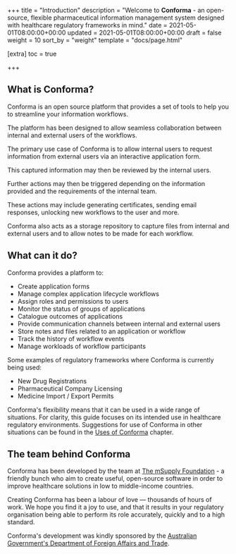 +++
title = "Introduction"
description = "Welcome to **Conforma** - an open-source, flexible pharmaceutical information management system designed with healthcare regulatory frameworks in mind."
date = 2021-05-01T08:00:00+00:00
updated = 2021-05-01T08:00:00+00:00
draft = false
weight = 10
sort_by = "weight"
template = "docs/page.html"

[extra]
toc = true

+++

## What is Conforma?

Conforma is an open source platform that provides a set of tools to help you to streamline your information workflows. 

The platform has been designed to allow seamless collaboration between internal and external users of the workflows. 

The primary use case of Conforma is to allow internal users to request information from external users via an interactive application form. 

This captured information may then be reviewed by the internal users. 

Further actions may then be triggered depending on the information provided and the requirements of the internal team. 

These actions may include generating certificates, sending email responses, unlocking new workflows to the user and more. 

Conforma also acts as a storage repository to capture files from internal and external users and to allow notes to be made for each workflow. 


## What can it do?

Conforma provides a platform to:

- Create application forms
- Manage complex application lifecycle workflows
- Assign roles and permissions to users
- Monitor the status of groups of applications
- Catalogue outcomes of applications
- Provide communication channels between internal and external users
- Store notes and files related to an application or workflow
- Track the history of workflow events
- Manage workloads of workflow participants

Some examples of regulatory frameworks where Conforma is currently being used: 

- New Drug Registrations
- Pharmaceutical Company Licensing
- Medicine Import / Export Permits

Conforma's flexibility means that it can be used in a wide range of situations. For clarity, this guide focuses on its intended use in healthcare regulatory environments. Suggestions for use of Conforma in other situations can be found in the [Uses of Conforma](//introduction/uses-for-conforma/) chapter.


## The team behind Conforma

Conforma has been developed by the team at [The mSupply Foundation](https://msupply.foundation/about) - a friendly bunch who aim to create useful, open-source software in order to improve healthcare solutions in low to middle-income countries. 

Creating Conforma has been a labour of love — thousands of hours of work. We hope you find it a joy to use, and that it results in your regulatory organisation being able to perform its role accurately, quickly and to a high standard.

Conforma's development was kindly sponsored by the [Australian Government's Department of Foreign Affairs and Trade](https://www.dfat.gov.au/).

